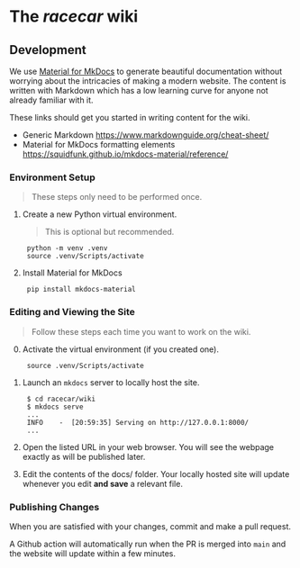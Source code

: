 # The _racecar_ wiki

## Development

We use [Material for MkDocs](https://squidfunk.github.io/mkdocs-material/) to generate beautiful documentation without worrying about the intricacies of making a modern website. The content is written with Markdown which has a low learning curve for anyone not already familiar with it.

These links should get you started in writing content for the wiki.

- Generic Markdown
  <https://www.markdownguide.org/cheat-sheet/>
- Material for MkDocs formatting elements
  <https://squidfunk.github.io/mkdocs-material/reference/>

### Environment Setup

> These steps only need to be performed once.

1. Create a new Python virtual environment.

    > This is optional but recommended.

        python -m venv .venv
        source .venv/Scripts/activate

2. Install Material for MkDocs

        pip install mkdocs-material

### Editing and Viewing the Site

> Follow these steps each time you want to work on the wiki.

0. Activate the virtual environment (if you created one).

        source .venv/Scripts/activate

1. Launch an `mkdocs` server to locally host the site.

        $ cd racecar/wiki
        $ mkdocs serve
        ...
        INFO    -  [20:59:35] Serving on http://127.0.0.1:8000/
        ...

2. Open the listed URL in your web browser. You will see the webpage exactly as will be published later.

3. Edit the contents of the docs/ folder. Your locally hosted site will update whenever you edit __and save__ a relevant file.

### Publishing Changes

When you are satisfied with your changes, commit and make a pull request.

A Github action will automatically run when the PR is merged into `main` and the website will update within a few minutes.
